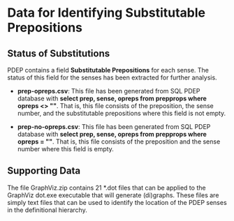 # Data for Identifying Substitutable Prepositions

## Status of Substitutions
PDEP contains a field **Substitutable Prepositions** for each sense. The status of this field for the senses has been extracted for further analysis.

- **prep-opreps.csv**: This file has been generated from SQL PDEP database with __select prep, sense, opreps from prepprops where opreps <> ""__. That is, this file consists of the preposition, the sense number, and the substitutable prepositions where this field is not empty.

- **prep-no-opreps.csv**: This file has been generated from SQL PDEP database with __select prep, sense, opreps from prepprops where opreps = ""__. That is, this file consists of the preposition and the sense number where this field is empty.

## Supporting Data
The file GraphViz.zip contains 21 *.dot files that can be applied to the GraphViz dot.exe executable that will generate (di)graphs. These files are simply text files that can be used to identify the location of the PDEP senses in the definitional hierarchy.
